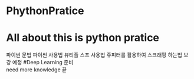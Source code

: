 # PhythonPratice
<h1> All about this is python pratice</h1>
파이썬 문법
파이썬 사용법
뷰티플 스프 사용법
쥬피터를 활용하여 스크래핑 하는법
보강 예정
#Deep Learning 준비
<br>need more knowledge
끝
